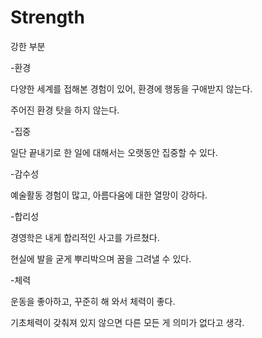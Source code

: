 # Strength

강한 부분

-환경

다양한 세계를 접해본 경험이 있어, 환경에 행동을 구애받지 않는다. 

주어진 환경 탓을 하지 않는다.

-집중

일단 끝내기로 한 일에 대해서는 오랫동안 집중할 수 있다.

-감수성

예술활동 경험이 많고, 아름다움에 대한 열망이 강하다.

-합리성

경영학은 내게 합리적인 사고를 가르쳤다. 

현실에 발을 굳게 뿌리박으며 꿈을 그려낼 수 있다.

-체력

운동을 좋아하고, 꾸준히 해 와서 체력이 좋다. 

기초체력이 갖춰져 있지 않으면 다른 모든 게 의미가 없다고 생각.




